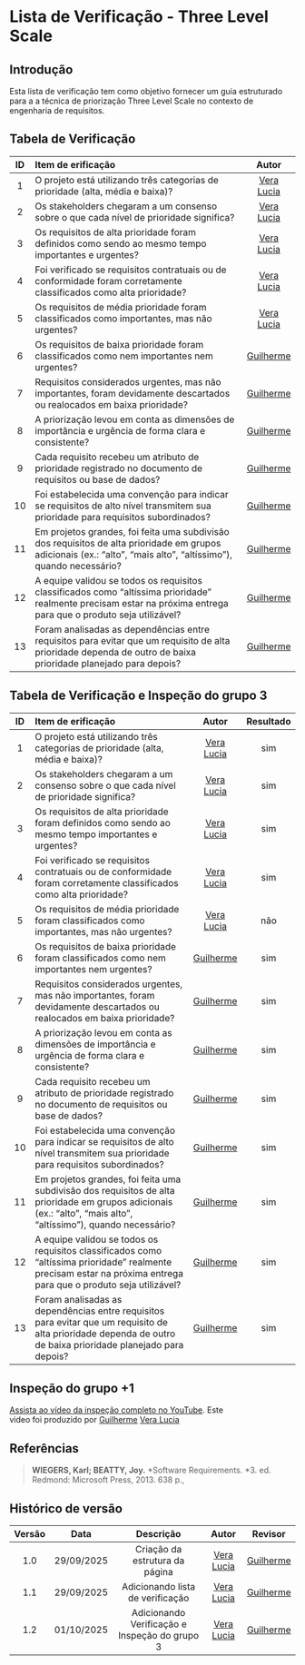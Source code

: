 # Lista de Verificação - Three Level Scale

## Introdução

Esta lista de verificação tem como objetivo fornecer um guia estruturado para a a técnica de priorização Three Level Scale no contexto de engenharia de requisitos.

## Tabela de Verificação

| ID  | Item de erificação                                                                                                                                                |                         Autor                         |
| :-: | :---------------------------------------------------------------------------------------------------------------------------------------------------------------- | :---------------------------------------------------: |
|  1  | O projeto está utilizando três categorias de prioridade (alta, média e baixa)?                                                                                    |     [Vera Lucia](https://github.com/verabelucia)      |
|  2  | Os stakeholders chegaram a um consenso sobre o que cada nível de prioridade significa?                                                                            |     [Vera Lucia](https://github.com/verabelucia)      |
|  3  | Os requisitos de alta prioridade foram definidos como sendo ao mesmo tempo importantes e urgentes?                                                                |     [Vera Lucia](https://github.com/verabelucia)      |
|  4  | Foi verificado se requisitos contratuais ou de conformidade foram corretamente classificados como alta prioridade?                                                |     [Vera Lucia](https://github.com/verabelucia)      |
|  5  | Os requisitos de média prioridade foram classificados como importantes, mas não urgentes?                                                                         |     [Vera Lucia](https://github.com/verabelucia)      |
|  6  | Os requisitos de baixa prioridade foram classificados como nem importantes nem urgentes?                                                                          | [Guilherme](https://github.com/GuilhermeOliveira1327) |
|  7  | Requisitos considerados urgentes, mas não importantes, foram devidamente descartados ou realocados em baixa prioridade?                                           | [Guilherme](https://github.com/GuilhermeOliveira1327) |
|  8  | A priorização levou em conta as dimensões de importância e urgência de forma clara e consistente?                                                                 | [Guilherme](https://github.com/GuilhermeOliveira1327) |
|  9  | Cada requisito recebeu um atributo de prioridade registrado no documento de requisitos ou base de dados?                                                          | [Guilherme](https://github.com/GuilhermeOliveira1327) |
| 10  | Foi estabelecida uma convenção para indicar se requisitos de alto nível transmitem sua prioridade para requisitos subordinados?                                   | [Guilherme](https://github.com/GuilhermeOliveira1327) |
| 11  | Em projetos grandes, foi feita uma subdivisão dos requisitos de alta prioridade em grupos adicionais (ex.: “alto”, “mais alto”, “altíssimo”), quando necessário?  | [Guilherme](https://github.com/GuilhermeOliveira1327) |
| 12  | A equipe validou se todos os requisitos classificados como “altíssima prioridade” realmente precisam estar na próxima entrega para que o produto seja utilizável? | [Guilherme](https://github.com/GuilhermeOliveira1327) |
| 13  | Foram analisadas as dependências entre requisitos para evitar que um requisito de alta prioridade dependa de outro de baixa prioridade planejado para depois?     | [Guilherme](https://github.com/GuilhermeOliveira1327) |

## Tabela de Verificação e Inspeção do grupo 3

| ID  | Item de erificação                                                                                                                                                |                         Autor                         | Resultado |
| :-: | :---------------------------------------------------------------------------------------------------------------------------------------------------------------- | :---------------------------------------------------: | :-------: |
|  1  | O projeto está utilizando três categorias de prioridade (alta, média e baixa)?                                                                                    |     [Vera Lucia](https://github.com/verabelucia)      |    sim    |
|  2  | Os stakeholders chegaram a um consenso sobre o que cada nível de prioridade significa?                                                                            |     [Vera Lucia](https://github.com/verabelucia)      |    sim    |
|  3  | Os requisitos de alta prioridade foram definidos como sendo ao mesmo tempo importantes e urgentes?                                                                |     [Vera Lucia](https://github.com/verabelucia)      |    sim    |
|  4  | Foi verificado se requisitos contratuais ou de conformidade foram corretamente classificados como alta prioridade?                                                |     [Vera Lucia](https://github.com/verabelucia)      |    sim    |
|  5  | Os requisitos de média prioridade foram classificados como importantes, mas não urgentes?                                                                         |     [Vera Lucia](https://github.com/verabelucia)      |    não    |
|  6  | Os requisitos de baixa prioridade foram classificados como nem importantes nem urgentes?                                                                          | [Guilherme](https://github.com/GuilhermeOliveira1327) |    sim    |
|  7  | Requisitos considerados urgentes, mas não importantes, foram devidamente descartados ou realocados em baixa prioridade?                                           | [Guilherme](https://github.com/GuilhermeOliveira1327) |    sim    |
|  8  | A priorização levou em conta as dimensões de importância e urgência de forma clara e consistente?                                                                 | [Guilherme](https://github.com/GuilhermeOliveira1327) |    sim    |
|  9  | Cada requisito recebeu um atributo de prioridade registrado no documento de requisitos ou base de dados?                                                          | [Guilherme](https://github.com/GuilhermeOliveira1327) |    sim    |
| 10  | Foi estabelecida uma convenção para indicar se requisitos de alto nível transmitem sua prioridade para requisitos subordinados?                                   | [Guilherme](https://github.com/GuilhermeOliveira1327) |    sim    |
| 11  | Em projetos grandes, foi feita uma subdivisão dos requisitos de alta prioridade em grupos adicionais (ex.: “alto”, “mais alto”, “altíssimo”), quando necessário?  | [Guilherme](https://github.com/GuilhermeOliveira1327) |    sim    |
| 12  | A equipe validou se todos os requisitos classificados como “altíssima prioridade” realmente precisam estar na próxima entrega para que o produto seja utilizável? | [Guilherme](https://github.com/GuilhermeOliveira1327) |    sim    |
| 13  | Foram analisadas as dependências entre requisitos para evitar que um requisito de alta prioridade dependa de outro de baixa prioridade planejado para depois?     | [Guilherme](https://github.com/GuilhermeOliveira1327) |    sim    |

## Inspeção do grupo +1

[Assista ao vídeo da inspeção completo no YouTube](https://youtu.be/fInotIcIkKg). Este video foi produzido por [Guilherme](https://github.com/GuilhermeOliveira1327) [Vera Lucia](https://github.com/verabelucia)

## Referências

> **WIEGERS, Karl; BEATTY, Joy.** *Software Requirements. *3. ed. Redmond: Microsoft Press, 2013. 638 p.,

## Histórico de versão

| Versão |    Data    |                   Descrição                   |                    Autor                     |                        Revisor                        |
| :----: | :--------: | :-------------------------------------------: | :------------------------------------------: | :---------------------------------------------------: |
|  1.0   | 29/09/2025 |        Criação da estrutura da página         | [Vera Lucia](https://github.com/verabelucia) | [Guilherme](https://github.com/GuilhermeOliveira1327) |
|  1.1   | 29/09/2025 |       Adicionando lista de verificação        | [Vera Lucia](https://github.com/verabelucia) | [Guilherme](https://github.com/GuilhermeOliveira1327) |
|  1.2   | 01/10/2025 | Adicionando Verificação e Inspeção do grupo 3 | [Vera Lucia](https://github.com/verabelucia) | [Guilherme](https://github.com/GuilhermeOliveira1327) |

